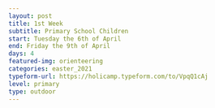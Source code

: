 ```yaml
---
layout: post
title: 1st Week
subtitle: Primary School Children
start: Tuesday the 6th of April
end: Friday the 9th of April
days: 4
featured-img: orienteering
categories: easter_2021
typeform-url: https://holicamp.typeform.com/to/VpqQ1cAj
level: primary
type: outdoor
---
```

